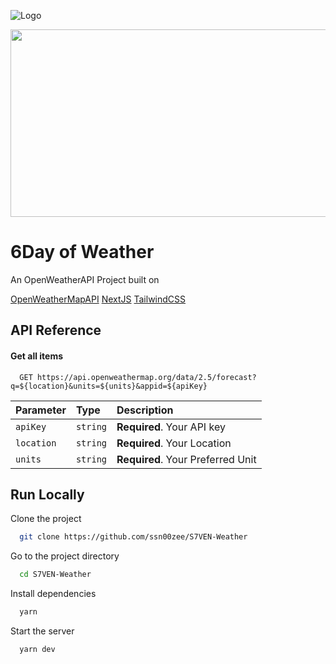 
![Logo](https://brands.home-assistant.io/_/openweathermap/logo.png)

<img src='https://upload.wikimedia.org/wikipedia/commons/thumb/8/8e/Nextjs-logo.svg/2560px-Nextjs-logo.svg.png' width='600' height='300' />

# 6Day of Weather

An OpenWeatherAPI Project built on






[OpenWeatherMapAPI](https://openweathermap.org/)
[NextJS](https://nextjs.org/)
[TailwindCSS](tailwindcss.com/)

## API Reference

#### Get all items

```http
  GET https://api.openweathermap.org/data/2.5/forecast?q=${location}&units=${units}&appid=${apiKey}
```

| Parameter | Type     | Description                |
| :-------- | :------- | :------------------------- |
| `apiKey` | `string` | **Required**. Your API key |
| `location` | `string` | **Required**. Your Location |
| `units` | `string` | **Required**. Your Preferred Unit |




## Run Locally

Clone the project

```bash
  git clone https://github.com/ssn00zee/S7VEN-Weather
```

Go to the project directory

```bash
  cd S7VEN-Weather
```

Install dependencies

```bash
  yarn
```

Start the server

```bash
  yarn dev
```

